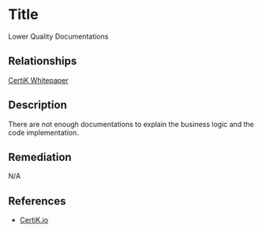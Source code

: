 # Title 
Lower Quality Documentations

## Relationships 
[CertiK Whitepaper](https://certik.foundation/whitepaper)

## Description 
There are not enough documentations to explain the business logic and the code implementation.

## Remediation
N/A

## References 
* [CertiK.io](https://certik.io)
